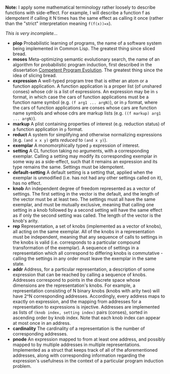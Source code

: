 **Note:** I apply some mathematical terminology rather loosely to describe functions with side-effect. For example, I will describe a function f as idempotent if calling it N times has the same effect as calling it once (rather than the "strict" interpretation meaning `f(f(x))=x`).

_This is very incomplete..._

  * **plop** Probabilistic learning of programs, the name of a software system being implemented in Common Lisp. The greatest thing since sliced bread.
  * **moses** Meta-optimizing semantic evolutionary search, the name of an algorithm for probabilistic program induction, first described in the dissertation [Competent Program Evolution](http://metacog.org/main.pdf). The greatest thing since the idea of slicing bread.
  * **expression** A well-typed program tree that is either an atom or a function application. A function application is a proper list (of unshared conses) whose cdr is a list of expressions. An expression may be in `s` format, in which case the cars of function applications must be a function name symbol (e.g. `(f arg1 ... argN)`), or in `p` format, where the cars of function applications are conses whose cars are function name symbols and whose cdrs are markup lists (e.g. `((f markup) arg1 ... argN)`).
  * **markup** A plist containing properties of interest (e.g. reduction status) of a function application in `p` format.
  * **reduct** A system for simplifying and otherwise normalizing expressions (e.g. `(and x x y)` gets _reduced_ to `(and x y)`).
  * **exemplar** A monomorphically typed `p` expression of interest.
  * **setting** A CL function taking no arguments, with a corresponding exemplar. Calling a setting may modify its corresponding exemplar in some way as a side-effect, such that it remains an expression and its type remains the same. Settings must be idempotent.
  * **default-setting** A default setting is a setting that, applied when the exemplar is unmodified (i.e. has not had any other settings called on it), has no effect.
  * **knob** An independent degree of freedom represented as a vector of settings. The first setting in the vector is the default, and the length of the vector must be at least two. The settings must all have the same exemplar, and must be mutually exclusive, meaning that calling one setting in a knob followed by a second setting will have the same effect as if only the second setting was called. The length of the vector is the knob's arity.
  * **rep** Representation, a set of knobs (implemented as a vector of knobs), all acting on the same exemplar. All of the knobs in a representation must be independent, meaning that any sequence of calls to settings in the knobs is valid (i.e. corresponds to a particular compound transformation of the exemplar). A sequence of settings in a representation which all correspond to differing knobs is commutative - calling the settings in any order must leave the exemplar in the same state.
  * **addr** Address, for a particular representation, a description of some expression that can be reached by calling a sequence of knobs. Addresses correspond to points in the discrete space whose dimensions are the representation's knobs. For example, a representation consisting of N binary knobs (knobs with arity two) will have 2^N corresponding addresses. Accordingly, every address maps to exactly on expression, and the mapping from addresses for a representation to expressions is injective. Addresses are implemented as lists of `(knob index, setting index)` pairs (conses), sorted in ascending order by knob index. Note that each knob index can appear at most once in an address.
  * **cardinality** The cardinality of a representation is the number of corresponding addresses.
  * **pnode** An expression mapped to from at least one address, and possibly mapped to by multiple addresses in multiple representations. Implemented as a struct that keeps track of all of the aforementioned addresses, along with corresponding information regarding the expression's usefulness in the context of a particular program induction problem.